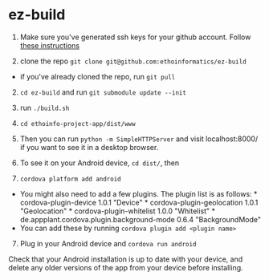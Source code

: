 ez-build
========

1. Make sure you've generated ssh keys for your github account. Follow [these instructions](https://help.github.com/articles/generating-ssh-keys/)

2. clone the repo `git clone git@github.com:ethoinformatics/ez-build`
  *  if you've already cloned the repo, run `git pull`

2. `cd ez-build` and run `git submodule update --init`

3. run `./build.sh`

4. `cd ethoinfo-project-app/dist/www`

4. Then you can run `python -m SimpleHTTPServer` and visit localhost:8000/ if you want to see it in a desktop browser.
5. To see it on your Android device, `cd dist/`, then
6. `cordova platform add android`
  *  You might also need to add a few plugins. The plugin list is as follows:
    * cordova-plugin-device 1.0.1 "Device"
    * cordova-plugin-geolocation 1.0.1 "Geolocation"
    * cordova-plugin-whitelist 1.0.0 "Whitelist"
    * de.appplant.cordova.plugin.background-mode 0.6.4 "BackgroundMode"
  *  You can add these by running `cordova plugin add <plugin name>`
7. Plug in your Android device and `cordova run android`

Check that your Android installation is up to date with your device, and delete any older versions of the app from your device before installing.
